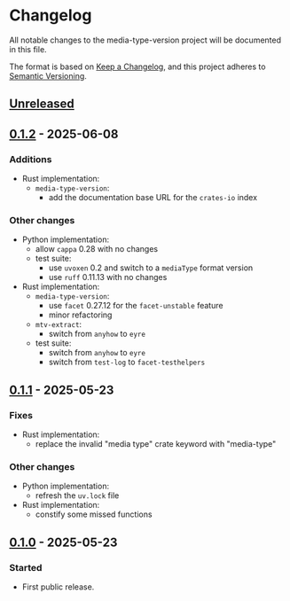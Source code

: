 <!--
SPDX-FileCopyrightText: Peter Pentchev <roam@ringlet.net>
SPDX-License-Identifier: BSD-2-Clause
-->

# Changelog

All notable changes to the media-type-version project will be documented in this file.

The format is based on [Keep a Changelog](https://keepachangelog.com/en/1.1.0/),
and this project adheres to [Semantic Versioning](https://semver.org/spec/v2.0.0.html).

## [Unreleased]

## [0.1.2] - 2025-06-08

### Additions

- Rust implementation:
    - `media-type-version`:
        - add the documentation base URL for the `crates-io` index

### Other changes

- Python implementation:
    - allow `cappa` 0.28 with no changes
    - test suite:
        - use `uvoxen` 0.2 and switch to a `mediaType` format version
        - use `ruff` 0.11.13 with no changes
- Rust implementation:
    - `media-type-version`:
        - use `facet` 0.27.12 for the `facet-unstable` feature
        - minor refactoring
    - `mtv-extract`:
        - switch from `anyhow` to `eyre`
    - test suite:
        - switch from `anyhow` to `eyre`
        - switch from `test-log` to `facet-testhelpers`

## [0.1.1] - 2025-05-23

### Fixes

- Rust implementation:
    - replace the invalid "media type" crate keyword with "media-type"

### Other changes

- Python implementation:
    - refresh the `uv.lock` file
- Rust implementation:
    - constify some missed functions

## [0.1.0] - 2025-05-23

### Started

- First public release.

[Unreleased]: https://gitlab.com/ppentchev/media-type-version/-/compare/release%2F0.1.2...main
[0.1.2]: https://gitlab.com/ppentchev/media-type-version/-/compare/release%2F0.1.1...release/0.1.2
[0.1.1]: https://gitlab.com/ppentchev/media-type-version/-/compare/release%2F0.1.0...release/0.1.1
[0.1.0]: https://gitlab.com/ppentchev/media-type-version/-/tags/release%2F0.1.0
